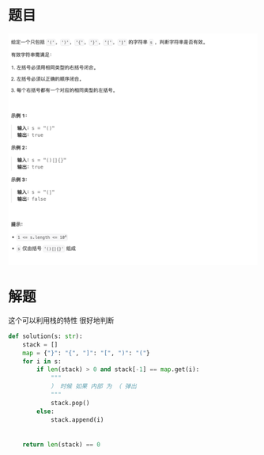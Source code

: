 
# 题目

![](attachments/Pasted%20image%2020240229213041.png)

# 解题

这个可以利用栈的特性 很好地判断

```python
def solution(s: str):
    stack = []
    map = {"}": "{", "]": "[", ")": "("}
    for i in s:
        if len(stack) > 0 and stack[-1] == map.get(i):
            """
            ） 时候 如果 内部 为 （ 弹出
            """
            stack.pop()
        else:
            stack.append(i)


    return len(stack) == 0

```